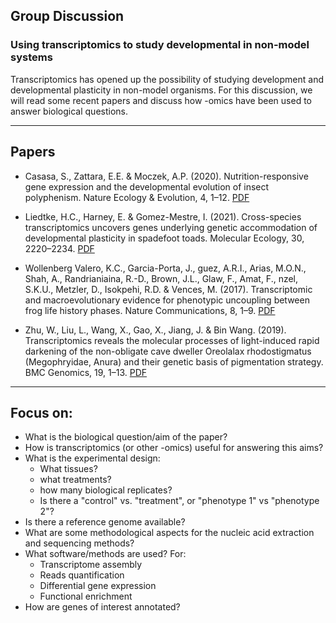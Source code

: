 ## Group Discussion
### Using transcriptomics to study developmental in non-model systems

Transcriptomics has opened up the possibility of studying development and developmental plasticity in non-model organisms. For this discussion, we will read some recent papers and discuss how -omics have been used to answer biological questions.

---
## Papers

* Casasa, S., Zattara, E.E. & Moczek, A.P. (2020). Nutrition-responsive gene expression and the developmental evolution of insect polyphenism. Nature Ecology & Evolution, 4, 1–12. [PDF]()

* Liedtke, H.C., Harney, E. & Gomez-Mestre, I. (2021). Cross-species transcriptomics uncovers genes underlying genetic accommodation of developmental plasticity in spadefoot toads. Molecular Ecology, 30, 2220–2234. [PDF]()

* Wollenberg Valero, K.C., Garcia-Porta, J., guez, A.R.I., Arias, M.O.N., Shah, A., Randrianiaina, R.-D., Brown, J.L., Glaw, F., Amat, F., nzel, S.K.U., Metzler, D., Isokpehi, R.D. & Vences, M. (2017). Transcriptomic and macroevolutionary evidence for phenotypic uncoupling between frog life history phases. Nature Communications, 8, 1–9. [PDF]()

* Zhu, W., Liu, L., Wang, X., Gao, X., Jiang, J. & Bin Wang. (2019). Transcriptomics reveals the molecular processes of light-induced rapid darkening of the non-obligate cave dweller Oreolalax rhodostigmatus (Megophryidae, Anura) and their genetic basis of pigmentation strategy. BMC Genomics, 19, 1–13. [PDF]()

---

## Focus on:

*	What is the biological question/aim of the paper?
* How is transcriptomics (or other -omics) useful for answering this aims?
* What is the experimental design:
  * What tissues?
  * what treatments?
  * how many biological replicates?
  * Is there a "control" vs. "treatment", or "phenotype 1" vs "phenotype 2"?
* Is there a reference genome available?
* What are some methodological aspects for the nucleic acid extraction and sequencing methods?
* What software/methods are used? For:
  * Transcriptome assembly
  * Reads quantification
  * Differential gene expression
  * Functional enrichment
* How are genes of interest annotated?
